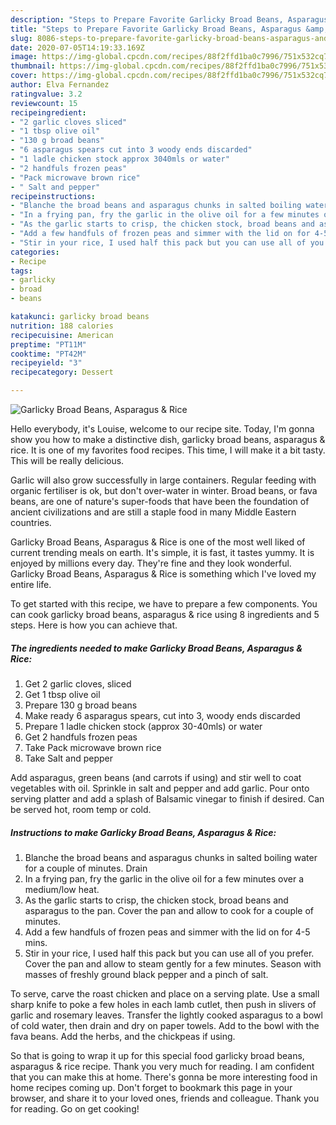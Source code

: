 ```yaml
---
description: "Steps to Prepare Favorite Garlicky Broad Beans, Asparagus &amp;amp; Rice"
title: "Steps to Prepare Favorite Garlicky Broad Beans, Asparagus &amp;amp; Rice"
slug: 8086-steps-to-prepare-favorite-garlicky-broad-beans-asparagus-and-amp-rice
date: 2020-07-05T14:19:33.169Z
image: https://img-global.cpcdn.com/recipes/88f2ffd1ba0c7996/751x532cq70/garlicky-broad-beans-asparagus-rice-recipe-main-photo.jpg
thumbnail: https://img-global.cpcdn.com/recipes/88f2ffd1ba0c7996/751x532cq70/garlicky-broad-beans-asparagus-rice-recipe-main-photo.jpg
cover: https://img-global.cpcdn.com/recipes/88f2ffd1ba0c7996/751x532cq70/garlicky-broad-beans-asparagus-rice-recipe-main-photo.jpg
author: Elva Fernandez
ratingvalue: 3.2
reviewcount: 15
recipeingredient:
- "2 garlic cloves sliced"
- "1 tbsp olive oil"
- "130 g broad beans"
- "6 asparagus spears cut into 3 woody ends discarded"
- "1 ladle chicken stock approx 3040mls or water"
- "2 handfuls frozen peas"
- "Pack microwave brown rice"
- " Salt and pepper"
recipeinstructions:
- "Blanche the broad beans and asparagus chunks in salted boiling water for a couple of minutes. Drain"
- "In a frying pan, fry the garlic in the olive oil for a few minutes over a medium/low heat."
- "As the garlic starts to crisp, the chicken stock, broad beans and asparagus to the pan. Cover the pan and allow to cook for a couple of minutes."
- "Add a few handfuls of frozen peas and simmer with the lid on for 4-5 mins."
- "Stir in your rice, I used half this pack but you can use all of you prefer. Cover the pan and allow to steam gently for a few minutes. Season with masses of freshly ground black pepper and a pinch of salt."
categories:
- Recipe
tags:
- garlicky
- broad
- beans

katakunci: garlicky broad beans 
nutrition: 188 calories
recipecuisine: American
preptime: "PT11M"
cooktime: "PT42M"
recipeyield: "3"
recipecategory: Dessert

---
```



![Garlicky Broad Beans, Asparagus &amp; Rice](https://img-global.cpcdn.com/recipes/88f2ffd1ba0c7996/751x532cq70/garlicky-broad-beans-asparagus-rice-recipe-main-photo.jpg)

Hello everybody, it's Louise, welcome to our recipe site. Today, I'm gonna show you how to make a distinctive dish, garlicky broad beans, asparagus &amp; rice. It is one of my favorites food recipes. This time, I will make it a bit tasty. This will be really delicious.

Garlic will also grow successfully in large containers. Regular feeding with organic fertiliser is ok, but don&#39;t over-water in winter. Broad beans, or fava beans, are one of nature&#39;s super-foods that have been the foundation of ancient civilizations and are still a staple food in many Middle Eastern countries.

Garlicky Broad Beans, Asparagus &amp; Rice is one of the most well liked of current trending meals on earth. It's simple, it is fast, it tastes yummy. It is enjoyed by millions every day. They're fine and they look wonderful. Garlicky Broad Beans, Asparagus &amp; Rice is something which I've loved my entire life.


To get started with this recipe, we have to prepare a few components. You can cook garlicky broad beans, asparagus &amp; rice using 8 ingredients and 5 steps. Here is how you can achieve that.

<!--inarticleads1-->

##### The ingredients needed to make Garlicky Broad Beans, Asparagus &amp; Rice:

1. Get 2 garlic cloves, sliced
1. Get 1 tbsp olive oil
1. Prepare 130 g broad beans
1. Make ready 6 asparagus spears, cut into 3, woody ends discarded
1. Prepare 1 ladle chicken stock (approx 30-40mls) or water
1. Get 2 handfuls frozen peas
1. Take Pack microwave brown rice
1. Take  Salt and pepper


Add asparagus, green beans (and carrots if using) and stir well to coat vegetables with oil. Sprinkle in salt and pepper and add garlic. Pour onto serving platter and add a splash of Balsamic vinegar to finish if desired. Can be served hot, room temp or cold. 

<!--inarticleads2-->

##### Instructions to make Garlicky Broad Beans, Asparagus &amp; Rice:

1. Blanche the broad beans and asparagus chunks in salted boiling water for a couple of minutes. Drain
1. In a frying pan, fry the garlic in the olive oil for a few minutes over a medium/low heat.
1. As the garlic starts to crisp, the chicken stock, broad beans and asparagus to the pan. Cover the pan and allow to cook for a couple of minutes.
1. Add a few handfuls of frozen peas and simmer with the lid on for 4-5 mins.
1. Stir in your rice, I used half this pack but you can use all of you prefer. Cover the pan and allow to steam gently for a few minutes. Season with masses of freshly ground black pepper and a pinch of salt.


To serve, carve the roast chicken and place on a serving plate. Use a small sharp knife to poke a few holes in each lamb cutlet, then push in slivers of garlic and rosemary leaves. Transfer the lightly cooked asparagus to a bowl of cold water, then drain and dry on paper towels. Add to the bowl with the fava beans. Add the herbs, and the chickpeas if using. 

So that is going to wrap it up for this special food garlicky broad beans, asparagus &amp; rice recipe. Thank you very much for reading. I am confident that you can make this at home. There's gonna be more interesting food in home recipes coming up. Don't forget to bookmark this page in your browser, and share it to your loved ones, friends and colleague. Thank you for reading. Go on get cooking!
